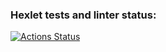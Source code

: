 ### Hexlet tests and linter status:
[![Actions Status](https://github.com/dotnil/frontend-project-46/actions/workflows/hexlet-check.yml/badge.svg)](https://github.com/dotnil/frontend-project-46/actions)